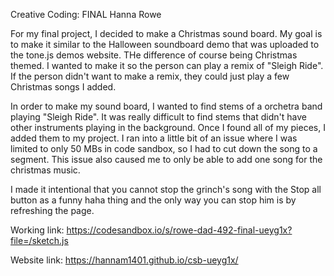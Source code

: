 Creative Coding: FINAL
Hanna Rowe

For my final project, I decided to make a Christmas sound board. My goal is to make it similar to the Halloween soundboard demo that was uploaded to the tone.js demos website. THe difference of course being Christmas themed. I wanted to make it so the person can play a remix of "Sleigh Ride". If the person didn't want to make a remix, they could just play a few Christmas songs I added.

In order to make my sound board, I wanted to find stems of a orchetra band playing "Sleigh Ride". It was really difficult to find stems that didn't have other instruments playing in the background. Once I found all of my pieces, I added them to my project. I ran into a little bit of an issue where I was limited to only 50 MBs in code sandbox, so I had to cut down the song to a segment. This issue also caused me to only be able to add one song for the christmas music.

I made it intentional that you cannot stop the grinch's song with the Stop all button as a funny haha thing and the only way you can stop him is by refreshing the page.

Working link: https://codesandbox.io/s/rowe-dad-492-final-ueyg1x?file=/sketch.js

Website link: https://hannam1401.github.io/csb-ueyg1x/
